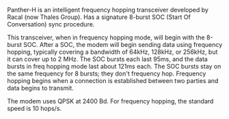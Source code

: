 Panther-H is an intelligent frequency hopping transceiver developed by Racal (now Thales Group). Has a signature 8-burst SOC (Start Of Conversation) sync procedure.

This transceiver, when in frequency hopping mode, will begin with the 8-burst SOC. After a SOC, the modem will begin sending data using frequency hopping, typically covering a bandwidth of 64kHz, 128kHz, or 256kHz, but it can cover up to 2 MHz. The SOC bursts each last 95ms, and the data bursts in freq hopping mode last about 121ms each. The SOC bursts stay on the same frequency for 8 bursts; they don't frequency hop. Frequency hopping begins when a connection is established between two parties and data begins to transmit.

The modem uses QPSK at 2400 Bd. For frequency hopping, the standard speed is 10 hops/s.

